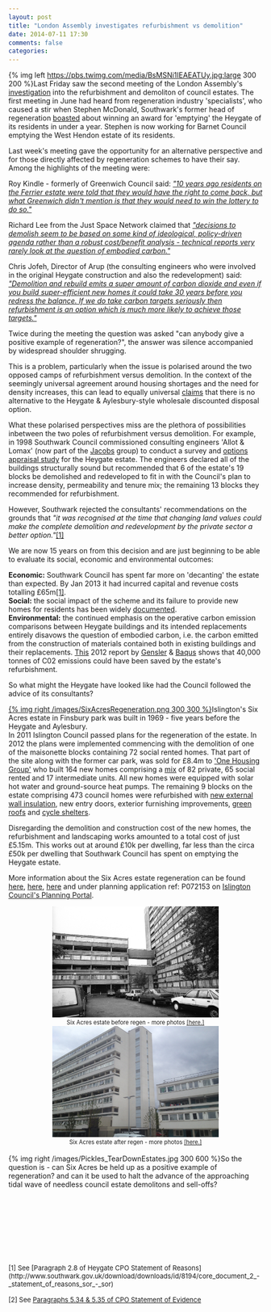```yaml
---
layout: post
title: "London Assembly investigates refurbishment vs demolition"
date: 2014-07-11 17:30
comments: false
categories: 
---
```

{% img left https://pbs.twimg.com/media/BsMSNi1IEAEATUy.jpg:large 300 200 %}Last Friday saw the second meeting of the London Assembly's [investigation](https://www.london.gov.uk/mayor-assembly/london-assembly/investigations/demolition-and-refurbishment-of-social-housing-estates-in-london) into the refurbishment and demoliton of council estates. The first meeting in June had heard from regeneration industry 'specialists', who caused a stir when Stephen McDonald, Southwark's former head of regeneration [boasted](https://www.youtube.com/watch?v=C-olUu1wHqA&feature=youtu.be&t=1h6m16s) about winning an award for 'emptying' the Heygate of its residents in under a year. Stephen is now working for Barnet Council emptying the West Hendon estate of its residents.

Last week's meeting gave the opportunity for an alternative perspective and for those directly affected by regeneration schemes to have their say. Among the highlights of the meeting were:

Roy Kindle - formerly of Greenwich Council said: [_"10 years ago residents on the Ferrier estate were told that they would have the right to come back, but what Greenwich didn't mention is that they would need to win the lottery to do so."_](http://youtu.be/laCg-kfcpIE?t=1h6m33s)

Richard Lee from the Just Space Network claimed that [_"decisions to demolish seem to be based on some kind of ideological, policy-driven agenda rather than a robust cost/benefit analysis - technical reports very rarely look at the question of embodied carbon."_](http://youtu.be/laCg-kfcpIE?t=1h21m44s)

Chris Jofeh, Director of Arup (the consulting engineers who were involved in the original Heygate construction and also the redevelopment) said: [_"Demolition and rebuild emits a super amount of carbon dioxide and even if you build super-efficient new homes it could take 30 years before you redress the balance. If we do take carbon targets seriously then refurbishment is an option which is much more likely to achieve those targets."_](http://youtu.be/laCg-kfcpIE?t=1h50m15s)

Twice during the meeting the question was asked "can anybody give a positive example of regeneration?", the answer was silence accompanied by widespread shoulder shrugging.

This is a problem, particularly when the issue is polarised around the two opposed camps of refurbishment versus demolition. In the context of the seemingly universal agreement around housing shortages and the need for density increases, this can lead to equally universal [claims](http://www.theguardian.com/politics/davehillblog/2013/feb/13/elephant-and-castle-southwark-council-regeneration-rights-and-wrongs) that there is no alternative to the Heygate & Aylesbury-style wholesale discounted disposal option.

What these polarised perspectives miss are the plethora of possibilities inbetween the two poles of refurbishment versus demolition. For example, in 1998 Southwark Council commissioned consulting engineers 'Allot & Lomax' (now part of the [Jacobs](http://www.jacobs.com/) group) to conduct a survey and [options appraisal study](http://betterelephant.org/blog/2012/12/23/1998-southwark-housing-stock-survey/) for the Heygate estate. The engineers declared all of the buildings structurally sound but recommended that 6 of the estate's 19 blocks be demolished and redeveloped to fit in with the Council's plan to increase density, permeability and tenure mix; the remaining 13 blocks they recommended for refurbishment. 

However, Southwark rejected the consultants' recommendations on the grounds that _"it was recognised at the time that changing land values could make the complete demolition and redevelopment by the private sector a better option."_<a href="#footnote-1">[1]</a>  

We are now 15 years on from this decision and are just beginning to be able to evaluate its social, economic and environmental outcomes:

__Economic:__ Southwark Council has spent far more on 'decanting' the estate than expected. By Jan 2013 it had incurred capital and revenue costs totalling £65m<a href="#footnote-1">[1]</a>.  
__Social:__ the social impact of the scheme and its failure to provide new homes for residents has been widely [documented](http://heygate.github.io).  
__Environmental:__ the continued emphasis on the operative carbon emission comparisons between Heygate buildings and its intended replacements entirely disavows the question of embodied carbon, i.e. the carbon emitted from the construction of materials contained both in existing buildings and their replacements. [This](http://heygateestate.wordpress.com) 2012 report by [Gensler](http://gensler.com) & [Baqus](http://baqus.co.uk) shows that 40,000 tonnes of C02 emissions could have been saved by the estate's refurbishment.


So what might the Heygate have looked like had the Council followed the advice of its consultants? 

[{% img right /images/SixAcresRegeneration.png 300 300 %}](/images/SixAcresRegeneration.png)Islington's Six Acres estate in Finsbury park was built in 1969 - five years before the Heygate and Aylesbury.  
In 2011 Islington Council passed plans for the regeneration of the estate. In 2012 the plans were implemented commencing with the demolition of one of the maisonette blocks containing 72 social rented homes. That part of the site along with the former car park, was sold for £8.4m to ['One Housing Group'](http://onehousinggroup.co.uk) who built 164 new homes comprising a [mix](http://planning.islington.gov.uk/NorthgatePublicDocs/00195878.pdf) of 82 private, 65 social rented and 17 intermediate units. All new homes were equipped with solar hot water and ground-source heat pumps. The remaining 9 blocks on the estate comprising 473 council homes were refurbished with [new external wall insulation](http://www.lawtechltd.co.uk/Project_Tollington.aspx), new entry doors, exterior furnishing improvements, [green roofs](http://www.langley.co.uk/asx/six_acres_case_study.pdf) and [cycle shelters](http://greenroofshelters.co.uk/green-roofed-cycle-shelters-for-islington/). 
  

Disregarding the demolition and construction cost of the new homes, the refurbishment and landscaping works amounted to a total cost of just £5.15m. This works out at around £10k per dwelling, far less than the circa £50k per dwelling that Southwark Council has spent on emptying the Heygate estate. 

More information about the Six Acres estate regeneration can be found [here](http://www.langley.co.uk/asx/six_acres_case_study_-_newsletter.pdf), [here](http://bit.ly/1ssLvV6), [here](http://www.langley.co.uk/asx/six_acres_case_study.pdf) and under planning application ref: P072153 on [Islington Council's Planning Portal](http://www.islington.gov.uk/services/planning/planninginisl/plan_interest/Pages/planning-search.aspx#header).


<center>
<div style="width:330px; font-size:80%; text-align:center;"><a href="https://www.flickr.com/photos/46360829@N03/sets/72157645684480295/"><img src="/images/sixacresbefore4.jpg" width="330" height="220"></a>Six Acres estate before regen - more photos <a href="https://www.flickr.com/photos/46360829@N03/sets/72157645684480295/">[here.]</a></div>
</center>

<center>
<div style="width:330px; font-size:80%; text-align:center;"><a href="https://www.flickr.com/photos/46360829@N03/sets/72157645684757965/"><img src="/images/sixacresafter.JPG" width="330" height="220"></a>Six Acres estate after regen - more photos <a href="https://www.flickr.com/photos/46360829@N03/sets/72157645684757965/">[here.]</a></div>
</center>
</br>
{% img right /images/Pickles_TearDownEstates.jpg 300 600 %}So the question is - can Six Acres be held up as a positive example of regeneration? and can it be used to halt the advance of the approaching tidal wave of needless council estate demolitons and sell-offs? 
</br>
</br>
</br>
</br>
</br>
</br>
</br>
</br>
</br>
<font size="2"><p id="footnote-1">[1] See [Paragraph 2.8 of Heygate CPO Statement of Reasons](http://www.southwark.gov.uk/download/downloads/id/8194/core_document_2_-_statement_of_reasons_sor_-_sor)</p></font>
 
<font size="2"><p id="footnote-1">[2] See [Paragraphs 5.34 & 5.35 of CPO Statement of Evidence](http://www.southwark.gov.uk/download/downloads/id/8171/proofs_of_evidence_%E2%80%93_jon_abbot_%E2%80%93_final_proof)</p></font>


